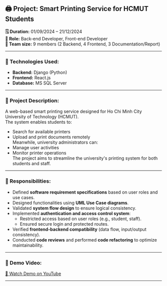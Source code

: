 ## 🖨️ Project: Smart Printing Service for HCMUT Students

**🗓 Duration:** 01/09/2024 – 21/12/2024  
**🎯 Role:** Back-end Developer, Front-end Developer  
**👥 Team size:** 9 members (2 Backend, 4 Frontend, 3 Documentation/Report)

---

### 🧰 Technologies Used:
- **Backend:** Django (Python)
- **Frontend:** React.js
- **Database:** MS SQL Server

---

### 📖 Project Description:
A web-based smart printing service designed for Ho Chi Minh City University of Technology (HCMUT).  
The system enables students to:
- Search for available printers
- Upload and print documents remotely  
Meanwhile, university administrators can:
- Manage user activities
- Monitor printer operations  
The project aims to streamline the university's printing system for both students and staff.

---

### 🧩 Responsibilities:
- Defined **software requirement specifications** based on user roles and use cases.
- Designed functionalities using **UML Use Case diagrams**.
- Validated **system flow design** to ensure logical consistency.
- Implemented **authentication and access control system**:
  - Restricted access based on user roles (e.g., student, staff).
  - Ensured secure login and protected routes.
- Verified **frontend-backend compatibility** (data flow, input/output consistency).
- Conducted **code reviews** and performed **code refactoring** to optimize maintainability.

---

### 🔗 Demo Video:
[🎥 Watch Demo on YouTube](https://youtu.be/demo-link)

---

